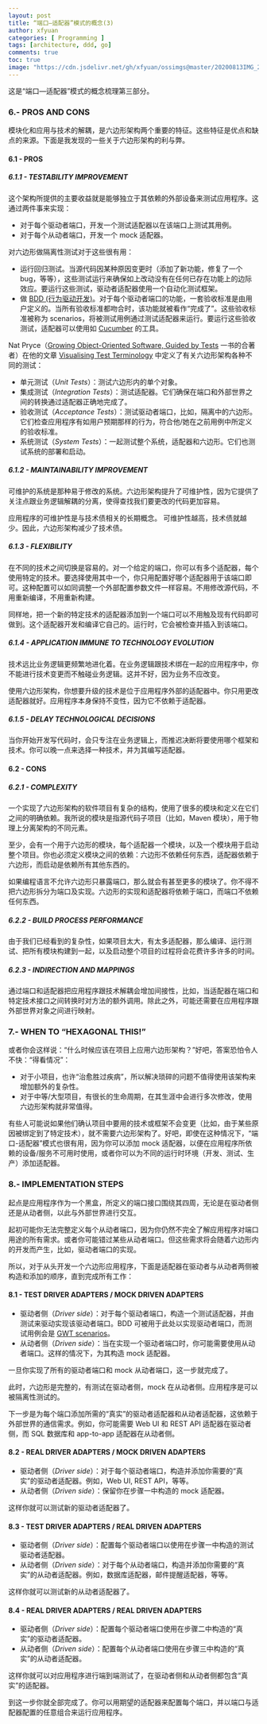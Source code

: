 ```yaml
---
layout: post
title: “端口—适配器”模式的概念(3)
author: xfyuan
categories: [ Programming ]
tags: [architecture, ddd, go]
comments: true
toc: true
image: "https://cdn.jsdelivr.net/gh/xfyuan/ossimgs@master/20200813IMG_20200808_181906.jpg"
---
```


这是“端口—适配器”模式的概念梳理第三部分。

### 6.- PROS AND CONS

模块化和应用与技术的解耦，是六边形架构两个重要的特征。这些特征是优点和缺点的来源。下面是我发现的一些关于六边形架构的利与弊。

#### 6.1 - PROS

##### 6.1.1 - TESTABILITY IMPROVEMENT

这个架构所提供的主要收益就是能够独立于其依赖的外部设备来测试应用程序。这通过两件事来实现：

- 对于每个驱动者端口，开发一个测试适配器以在该端口上测试其用例。
- 对于每个从动者端口，开发一个 mock 适配器。

对六边形做隔离性测试对于这些很有用：

- 运行回归测试。当源代码因某种原因变更时（添加了新功能，修复了一个 bug，等等），这些测试运行来确保如上改动没有在任何已存在功能上的边际效应。要运行这些测试，驱动者适配器使用一个自动化测试框架。
- 做 [BDD (行为驱动开发)](https://dannorth.net/introducing-bdd)。对于每个驱动者端口的功能，一套验收标准是由用户定义的。当所有验收标准都吻合时，该功能就被看作“完成了”。这些验收标准被称为 scenarios，将被测试用例通过测试适配器来运行。要运行这些验收测试，适配器可以使用如 [Cucumber](https://cucumber.io/) 的工具。

Nat Pryce（[Growing Object-Oriented Software, Guided by Tests](https://www.amazon.com/gp/product/0321503627) 一书的合著者）在他的文章 [Visualising Test Terminology](http://www.natpryce.com/articles/000772.html) 中定义了有关六边形架构各种不同的测试：

- 单元测试（*Unit Tests*）：测试六边形内的单个对象。
- 集成测试（*Integration Tests*）：测试适配器。它们确保在端口和外部世界之间的转换通过适配器正确地完成了。
- 验收测试（*Acceptance Tests*）：测试驱动者端口，比如，隔离中的六边形。它们检查应用程序有如用户预期那样的行为，符合他/她在之前用例中所定义的验收标准。
- 系统测试（*System Tests*）：一起测试整个系统，适配器和六边形。它们也测试系统的部署和启动。

##### 6.1.2 - MAINTAINABILITY IMPROVEMENT

可维护的系统是那种易于修改的系统。六边形架构提升了可维护性，因为它提供了关注点跟业务逻辑解耦的分离，使得查找我们要更改的代码更加容易。

应用程序的可维护性是与技术债相关的长期概念。 可维护性越高，技术债就越少。因此，六边形架构减少了技术债。

##### 6.1.3 - FLEXIBILITY

在不同的技术之间切换是容易的。对一个给定的端口，你可以有多个适配器，每个使用特定的技术。要选择使用其中一个，你只用配置好哪个适配器用于该端口即可。这种配置可以如同调整一个外部配置参数文件一样容易。不用修改源代码，不用重新编译，不用重新构建。

同样地，把一个新的特定技术的适配器添加到一个端口可以不用触及现有代码即可做到。这个适配器开发和编译它自己的。运行时，它会被检查并插入到该端口。

##### 6.1.4 - APPLICATION IMMUNE TO TECHNOLOGY EVOLUTION

技术远比业务逻辑更频繁地进化着。在业务逻辑跟技术绑在一起的应用程序中，你不能进行技术变更而不触碰业务逻辑。这并不好，因为业务不应改变。

使用六边形架构，你想要升级的技术是位于应用程序外部的适配器中。你只用更改适配器就好。应用程序本身保持不变性，因为它不依赖于适配器。

##### 6.1.5 - DELAY TECHNOLOGICAL DECISIONS

当你开始开发写代码时，会只专注在业务逻辑上，而推迟决断将要使用哪个框架和技术。你可以晚一点来选择一种技术，并为其编写适配器。

#### 6.2 - CONS

##### 6.2.1 - COMPLEXITY

一个实现了六边形架构的软件项目有复杂的结构，使用了很多的模块和定义在它们之间的明确依赖。我所说的模块是指源代码子项目（比如，Maven 模块），用于物理上分离架构的不同元素。

至少，会有一个用于六边形的模块，每个适配器一个模块，以及一个模块用于启动整个项目。你也必须定义模块之间的依赖：六边形不依赖任何东西，适配器依赖于六边形，而启动是依赖所有其他东西的。

如果编程语言不允许六边形只暴露端口，那么就会有甚至更多的模块了。你不得不把六边形拆分为端口及实现。六边形的实现和适配器将依赖于端口，而端口不依赖任何东西。

##### 6.2.2 - BUILD PROCESS PERFORMANCE

由于我们已经看到的复杂性，如果项目太大，有太多适配器，那么编译、运行测试、把所有模块构建到一起，以及启动整个项目的过程将会花费许多许多的时间。

##### 6.2.3 - INDIRECTION AND MAPPINGS

通过端口和适配器把应用程序跟技术解耦会增加间接性，比如，当适配器在端口和特定技术接口之间转换时对方法的额外调用。除此之外，可能还需要在应用程序跟外部世界对象之间进行映射。

### 7.- WHEN TO “HEXAGONAL THIS!”

或者你会这样说：“什么时候应该在项目上应用六边形架构？”好吧，答案恐怕令人不快：“得看情况”：

- 对于小项目，也许“治愈胜过疾病”，所以解决琐碎的问题不值得使用该架构来增加额外的复杂性。
- 对于中等/大型项目，有很长的生命周期，在其生涯中会进行多次修改，使用六边形架构就非常值得。

有些人可能说如果他们确认项目中要用的技术或框架不会变更（比如，由于某些原因被绑定到了特定技术），就不需要六边形架构了。好吧，即使在这种情况下，“端口-适配器”模式也很有用，因为你可以添加 mock 适配器，以便在应用程序所依赖的设备/服务不可用时使用，或者你可以为不同的运行时环境（开发、测试、生产）添加适配器。

### 8.- IMPLEMENTATION STEPS

起点是应用程序作为一个黑盒，所定义的端口接口围绕其四周，无论是在驱动者侧还是从动者侧，以此与外部世界进行交互。

起初可能你无法完整定义每个从动者端口，因为你仍然不完全了解应用程序对端口用途的所有需求。或者你可能错过某些从动者端口。但这些需求将会随着六边形内的开发而产生，比如，驱动者端口的实现。

所以，对于从头开发一个六边形应用程序，下面是适配器在驱动者与从动者两侧被构造和添加的顺序，直到完成所有工作：

#### 8.1 - TEST DRIVER ADAPTERS / MOCK DRIVEN ADAPTERS

- 驱动者侧（*Driver side*）：对于每个驱动者端口，构造一个测试适配器，并由测试来驱动实现该驱动者端口。BDD 可被用于此处以实现驱动者端口，而测试用例会是 [GWT scenarios](https://martinfowler.com/bliki/GivenWhenThen.html)。
- 从动者侧（*Driven side*）：当在实现一个驱动者端口时，你可能需要使用从动者端口。这样的情况下，为其构造 mock 适配器。

一旦你实现了所有的驱动者端口和 mock 从动者端口，这一步就完成了。

此时，六边形是完整的，有测试在驱动者侧，mock 在从动者侧。应用程序是可以被隔离性测试的。

下一步是为每个端口添加所需的“真实”的驱动者适配器和从动者适配器，这依赖于外部世界的通信需求。例如，你可能需要 Web UI 和 REST API 适配器在驱动者侧，而 SQL 数据库和 app-to-app 适配器在从动者侧。

#### 8.2 - REAL DRIVER ADAPTERS / MOCK DRIVEN ADAPTERS

- 驱动者侧（*Driver side*）：对于每个驱动者端口，构造并添加你需要的“真实”的驱动者适配器。例如，Web UI, REST API，等等。
- 从动者侧（*Driven side*）：保留你在步骤一中构造的 mock 适配器。

这样你就可以测试新的驱动者适配器了。

#### 8.3 - TEST DRIVER ADAPTERS / REAL DRIVEN ADAPTERS

- 驱动者侧（*Driver side*）：配置每个驱动者端口以使用在步骤一中构造的测试驱动者适配器。
- 从动者侧（*Driven side*）：对于每个从动者端口，构造并添加你需要的“真实”的从动者适配器。例如，数据库适配器，邮件提醒适配器，等等。

这样你就可以测试新的从动者适配器了。

#### 8.4 - REAL DRIVER ADAPTERS / REAL DRIVEN ADAPTERS

- 驱动者侧（*Driver side*）：配置每个驱动者端口使用在步骤二中构造的“真实”的驱动者适配器。
- 从动者侧（*Driven side*）：配置每个从动者端口使用在步骤三中构造的“真实”的从动者适配器。

这样你就可以对应用程序进行端到端测试了，在驱动者侧和从动者侧都包含“真实”的适配器。

到这一步你就全部完成了。你可以用期望的适配器来配置每个端口，并以端口与适配器配置的任意组合来运行应用程序。